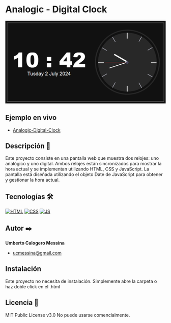 # Analogic - Digital Clock

![Imagen del proyecto](https://raw.githubusercontent.com/Umberto-Calogero-Messina/Analog-digital-clock/main/src/assets/images/clock_preview.png)

## Ejemplo en vivo

- [Analogic-Digital-Clock](https://umberto-calogero-messina.github.io/Analog-digital-clock/)

## Descripción 📑

Este proyecto consiste en una pantalla web que muestra dos relojes: uno analógico y uno digital. Ambos relojes están sincronizados para mostrar la hora actual y se implementan utilizando HTML, CSS y JavaScript. La pantalla está diseñada utilizando el objeto Date de JavaScript para obtener y gestionar la hora actual.

## Tecnologías 🛠

<!-- Iconos sacados de: https://github.com/hendrasob/badges/blob/master/README.md y https://github.com/alexandresanlim/Badges4-README.md-Profile -->

[![HTML](https://img.shields.io/badge/HTML5-E34F26?style=for-the-badge&logo=html5&logoColor=white)](https://es.wikipedia.org/wiki/HTML5)
[![CSS](https://img.shields.io/badge/CSS3-1572B6?style=for-the-badge&logo=css3&logoColor=white)](https://es.wikipedia.org/wiki/CSS)
[![JS](https://img.shields.io/badge/JavaScript-323330?style=for-the-badge&logo=javascript&logoColor=F7DF1E)](https://es.wikipedia.org/wiki/CSS)


## Autor ✒️

**Umberto Calogero Messina**

- [ucmessina@gmail.com](ucmessina@gmail.com)

## Instalación

Este proyecto no necesita de instalación. Simplemente abre la carpeta o haz doble click en el .html

## Licencia 📄

MIT Public License v3.0
No puede usarse comencialmente.
